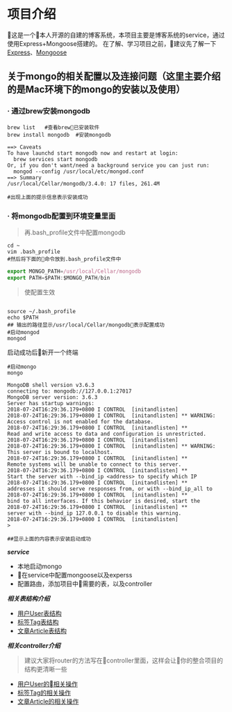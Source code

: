 # 项目介绍

  这是一个本人开源的自建的博客系统，本项目主要是博客系统的service，通过使用Express+Mongoose搭建的。
  在了解、学习项目之前，建议先了解一下[Express](http://www.expressjs.com.cn/)、[Mongoose](https://mongoose.shujuwajue.com)

## 关于mongo的相关配置以及连接问题（这里主要介绍的是Mac环境下的mongo的安装以及使用）

### · 通过brew安装mongodb

```shell
brew list   #查看brew已安装软件
brew install mongodb  #安装mongodb

==> Caveats
To have launchd start mongodb now and restart at login:
  brew services start mongodb
Or, if you don't want/need a background service you can just run:
  mongod --config /usr/local/etc/mongod.conf
==> Summary
/usr/local/Cellar/mongodb/3.4.0: 17 files, 261.4M

#出现上面的提示信息表示安装成功
```

### · 将mongodb配置到环境变量里面

>再.bash_profile文件中配置mongodb

  ```shell
  cd ~
  vim .bash_profile
  #然后将下面的命令放到.bash_profile文件中
  ```

  ```js
  export MONGO_PATH=/usr/local/Cellar/mongodb
  export PATH=$PATH:$MONGO_PATH/bin
  ```

>使配置生效

```shell

source ~/.bash_profile
echo $PATH
## 输出的路径显示/usr/local/Cellar/mongodb表示配置成功
#启动mongod
mongod

```

启动成功后新开一个终端

```shell
#启动mongo
mongo

MongoDB shell version v3.6.3
connecting to: mongodb://127.0.0.1:27017
MongoDB server version: 3.6.3
Server has startup warnings:
2018-07-24T16:29:36.179+0800 I CONTROL  [initandlisten]
2018-07-24T16:29:36.179+0800 I CONTROL  [initandlisten] ** WARNING: Access control is not enabled for the database.
2018-07-24T16:29:36.179+0800 I CONTROL  [initandlisten] **          Read and write access to data and configuration is unrestricted.
2018-07-24T16:29:36.179+0800 I CONTROL  [initandlisten]
2018-07-24T16:29:36.179+0800 I CONTROL  [initandlisten] ** WARNING: This server is bound to localhost.
2018-07-24T16:29:36.179+0800 I CONTROL  [initandlisten] **          Remote systems will be unable to connect to this server.
2018-07-24T16:29:36.179+0800 I CONTROL  [initandlisten] **          Start the server with --bind_ip <address> to specify which IP
2018-07-24T16:29:36.179+0800 I CONTROL  [initandlisten] **          addresses it should serve responses from, or with --bind_ip_all to
2018-07-24T16:29:36.179+0800 I CONTROL  [initandlisten] **          bind to all interfaces. If this behavior is desired, start the
2018-07-24T16:29:36.179+0800 I CONTROL  [initandlisten] **          server with --bind_ip 127.0.0.1 to disable this warning.
2018-07-24T16:29:36.179+0800 I CONTROL  [initandlisten]
>

##显示上面的内容表示安装启动成功
```

***service***

- 本地启动mongo
- 在service中配置mongoose以及experss
- 配置路由，添加项目中需要的表，以及controller

***相关表结构介绍***

- [用户User表结构](https://github.com/Jhaidi/blog_server/blob/master/api/models/users.model.js)
- [标签Tag表结构](https://github.com/Jhaidi/blog_server/blob/master/api/models/tags.model.js)
- [文章Article表结构](https://github.com/Jhaidi/blog_server/blob/master/api/models/article.model.js)

***相关controller介绍***

>建议大家将router的方法写在controller里面，这样会让你的整合项目的结构更清晰一些

- [用户User的相关操作](https://github.com/Jhaidi/blog_server/blob/master/api/controller/user.controll.js)
- [标签Tag的相关操作](https://github.com/Jhaidi/blog_server/blob/master/api/controller/tags.controll.js)
- [文章Article的相关操作](https://github.com/Jhaidi/blog_server/blob/master/api/controller/article.controll.js)
